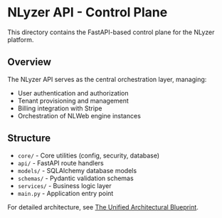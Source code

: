 # NLyzer API - Control Plane

This directory contains the FastAPI-based control plane for the NLyzer platform.

## Overview
The NLyzer API serves as the central orchestration layer, managing:
- User authentication and authorization
- Tenant provisioning and management
- Billing integration with Stripe
- Orchestration of NLWeb engine instances

## Structure
- `core/` - Core utilities (config, security, database)
- `api/` - FastAPI route handlers
- `models/` - SQLAlchemy database models  
- `schemas/` - Pydantic validation schemas
- `services/` - Business logic layer
- `main.py` - Application entry point

For detailed architecture, see [The Unified Architectural Blueprint](../docs/UNIFIED_ARCHITECTURAL_BLUEPRINT.md).